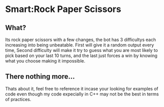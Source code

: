 # Smart:Rock Paper Scissors
## What?
Its rock paper scissors with a few changes, the bot has 3 difficultys each increasing into being unbeatable.
First will give it a random output every time, Second difficulty will make it try to guess what you are most likely to pick based on your last 10 turns, and the last just forces a win by knowing what you choose making it impossible.

## There nothing more...
Thats about it, feel free to reference it incase your looking for examples of code even though my code expecially in C++ may not be the best in terms of practices.
